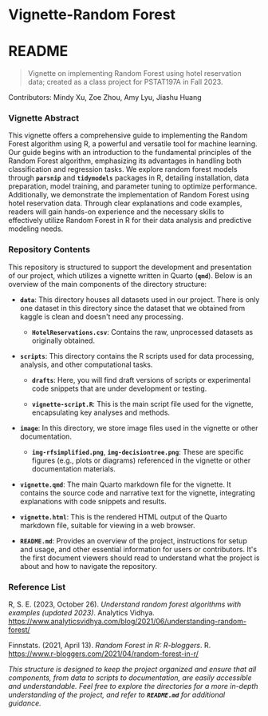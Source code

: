 # Vignette-Random Forest

# README

> Vignette on implementing Random Forest using hotel reservation data; created as a class project for PSTAT197A in Fall 2023.

Contributors: Mindy Xu, Zoe Zhou, Amy Lyu, Jiashu Huang

### Vignette Abstract

This vignette offers a comprehensive guide to implementing the Random Forest algorithm using R, a powerful and versatile tool for machine learning. Our guide begins with an introduction to the fundamental principles of the Random Forest algorithm, emphasizing its advantages in handling both classification and regression tasks. We explore random forest models through  **`parsnip`** and **`tidymodels`** packages in R, detailing installation, data preparation, model training, and parameter tuning to optimize performance. Additionally, we demonstrate the implementation of Random Forest using hotel reservation data. Through clear explanations and code examples, readers will gain hands-on experience and the necessary skills to effectively utilize Random Forest in R for their data analysis and predictive modeling needs.

### Repository Contents

This repository is structured to support the development and presentation of our project, which utilizes a vignette written in Quarto (**`qmd`**). Below is an overview of the main components of the directory structure:

-   **`data`**: This directory houses all datasets used in our project. There is only one dataset in this directory since the dataset that we obtained from kaggle is clean and doesn't need any processing.

    -   **`HotelReservations.csv`**: Contains the raw, unprocessed datasets as originally obtained.

-   **`scripts`**: This directory contains the R scripts used for data processing, analysis, and other computational tasks.

    -   **`drafts`**: Here, you will find draft versions of scripts or experimental code snippets that are under development or testing.

    -   **`vignette-script.R`**: This is the main script file used for the vignette, encapsulating key analyses and methods.

-   **`image`**: In this directory, we store image files used in the vignette or other documentation.

    -   **`img-rfsimplified.png`**, **`img-decisiontree.png`**: These are specific figures (e.g., plots or diagrams) referenced in the vignette or other documentation materials.

-   **`vignette.qmd`**: The main Quarto markdown file for the vignette. It contains the source code and narrative text for the vignette, integrating explanations with code snippets and results.

-   **`vignette.html`**: This is the rendered HTML output of the Quarto markdown file, suitable for viewing in a web browser.

-   **`README.md`**: Provides an overview of the project, instructions for setup and usage, and other essential information for users or contributors. It's the first document viewers should read to understand what the project is about and how to navigate the repository.

### Reference List

R, S. E. (2023, October 26). *Understand random forest algorithms with examples (updated 2023)*. Analytics Vidhya. <https://www.analyticsvidhya.com/blog/2021/06/understanding-random-forest/>

Finnstats. (2021, April 13). *Random Forest in R: R-bloggers*. R. <https://www.r-bloggers.com/2021/04/random-forest-in-r/>

*This structure is designed to keep the project organized and ensure that all components, from data to scripts to documentation, are easily accessible and understandable. Feel free to explore the directories for a more in-depth understanding of the project, and refer to **`README.md`** for additional guidance.*
